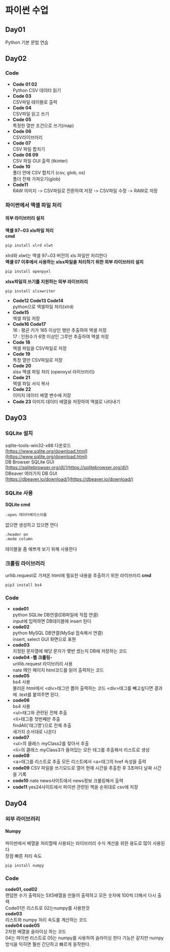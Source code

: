 # 파이썬 수업

## Day01

Python 기본 문법 연습

## Day02
### Code
* **Code 01 02**  
Python CSV 데이터 읽기  
* **Code 03**  
CSV파일 테이블로 출력  
* **Code 04**  
CSV파일 읽고 쓰기  
* **Code 05**  
특정한 열만 조건으로 쓰기(map)  
* **Code 06**  
CSV라이브러리  
* **Code 07**  
CSV 파일 합치기  
* **Code 08 09**  
CSV 파일 GUI 출력 (tkinter)  
* **Code 10**  
폴더 안에 CSV 합치기 (csv, glob, os)  
폴더 전체 가져오기(glob)  
* **Code11**  
RAW 이미지 -> CSV파일로 전환하여 저장 -> CSV파일 수정 -> RAW로 저장  
### 파이썬에서 액셀 파일 처리
#### 외부 라이브러리 설치  
__액셀 97~03 xls파일 처리__  
**cmd**
```  
pip install xlrd xlwt  
```
xlrd와 xlwt는 액셀 97~03 버전의 xls 파일만 처리한다  
__액셀 07 이후에서 사용하는 xlsx파일을 처리하기 위한 외부 라이브러리 설치__
```
pip install openpyxl
```
__xlsx파일의 쓰기를 지원하는 외부 라이브러리__
```
pip install xlsxwriter
```
* **Code12 Code13 Code14**  
python으로 액셀파일 처리(xlrd)  
* **Code15**  
액셀 파일 저장 
* **Code16 Code17**  
16 : 평균 키가 165 이상인 행만 추출하여 액셀 저장  
17 : 인원수가 6명 이상인 그루만 추출하여 액셀 저장  
* **Code 18**  
엑셀 파일을 CSV파일로 저장  
* **Code 19**  
특정 열만 CSV파일로 저장  
* **Code 20**  
xlsx 액셀 파일 처리 (openxyxl 라이브러리)  
* **Code 21**  
액셀 파일 서식 복사  
* **Code 22**  
이미지 데이터 배열 변수에 저장  
* **Code 23**
이미지 데이터 배열을 저장하여 액셀로 나타내기
## Day03
### SQLite 설치
sqlite-tools-win32-x86 다운로드  
[https://www.sqlite.org/download.html](https://www.sqlite.org/download.html)  
DB Browser SQLite GUI  
[https://sqlitebrowser.org/dl/](https://sqlitebrowser.org/dl/)  
DBeaver 여러가지 DB GUI  
[https://dbeaver.io/download/](https://dbeaver.io/download/)

### SQLite 사용

**SQLite cmd**  
```
.open 데이터베이스이름
```  
없으면 생성하고 있으면 연다  


```
.header on
.mode column
```  
테이블을 좀 예쁘게 보기 위해 사용한다  

### 크롤링 라이브러리
urllib.request로 가져온 html에 필요한 내용을 추출하기 위한 라이브러리
**cmd**  
```
pip3 install bs4
```

### Code
* **code01**  
python SQLite DB연결(DB파일에 직접 연결)  
input에 입력하면 DB테이블에 insert 된다  
* **code02**  
python MySQL DB연결(MySql 접속해서 연결)  
insert, select GUI 화면으로 표현  
* **code03**  
지정된 문자열에 해당 문자가 몇번 썼는지 DB에 저장하는 코드  
* **code04 -웹 크롤링-**  
urillib.request 라이브러리 사용  
nate 메인 페이지 html코드를 읽어 출력하는 코드  
* **code05**  
bs4 사용  
불러온 html에서 \<div>태그만 뽑아 출력하는 코드
\<div>태그를 빼고싶다면 결과에 .text를 붙여주면 된다.
* **code06**  
bs4 사용  
\<ul>태그와 관련된 전체 추출  
\<li>태그중 첫번째만 추출  
findAll('태그명')으로 전체 추출  
세가지 순서대로 나온다  
* **code07**  
\<ul>의 클래스 myClass2를 찾아서 추출  
\<li>의 클래스 myClass3가 들어있는 모든 태그를 추출해서 리스트로 생성  
* **code08**  
\<a>태그를 리스트로 추출
모든 리스트에서 \<a>태그의 href 속성을 출력
* **code09**
CSV 파일을 쓰기모드로 열어 현재 시간을 추출한 후 3초마다 날짜 시간을 기록
* **code10**
nate news사이트에서 news정보 크롤링해서 출력
* **code11**
yes24사이트에서 파이썬 관련된 책을 순위대로 csv에 저장

## Day04
### 외부 라이브러리
#### Numpy
파이썬에서 배열을 처리할때 사용되는 라이브러리 수식 계산을 위한 용도로 많이 사용된다  
장점 빠른 처리 속도  
```
pip install numpy
```

### Code
**code01, cod02**  
랜덤한 수가 출력되는 5X5배열을 만들어 출력하고 모든 숫자에 100씩 더해서 다시 출력  
Code01은 리스트로 02는numpy를 사용한것  
**code03**  
리스트와 numpy 처리 속도를 계산하는 코드  
**code04 code05**  
2차원 배열을 슬라이싱 하는 코드  
04는 파이썬 리스트로  05는 numpy를 사용하여 슬라이싱 한다 기능은 같지만 numpy방식을 익히면 훨씬 간단하고 빠르게 동작한다.  

















